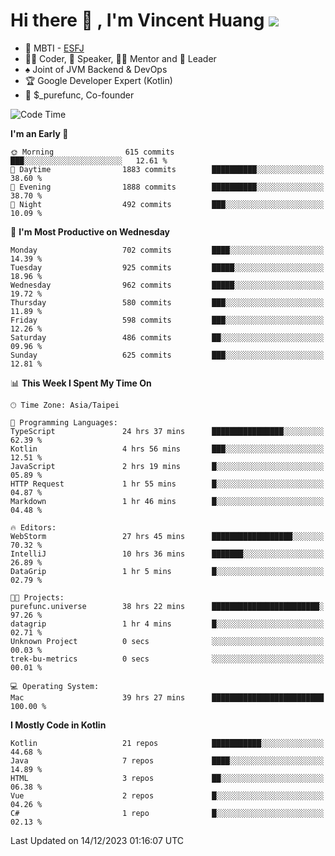 # Hi there 👋 , I'm Vincent Huang ![](https://komarev.com/ghpvc/?username=Jian-Min-Huang)
- 👀 MBTI - [ESFJ](https://www.16personalities.com/esfj-personality)
- 👨‍💻 Coder, 🎤 Speaker, 👨‍🏫 Mentor and 🚀 Leader
- ♠️ Joint of JVM Backend & DevOps
- 🏆 Google Developer Expert (Kotlin)
- 💼 $_purefunc, Co-founder

<!--START_SECTION:waka-->
![Code Time](http://img.shields.io/badge/Code%20Time-3%2C066%20hrs%209%20mins-blue)

**I'm an Early 🐤** 

```text
🌞 Morning                615 commits         ███░░░░░░░░░░░░░░░░░░░░░░   12.61 % 
🌆 Daytime                1883 commits        ██████████░░░░░░░░░░░░░░░   38.60 % 
🌃 Evening                1888 commits        ██████████░░░░░░░░░░░░░░░   38.70 % 
🌙 Night                  492 commits         ███░░░░░░░░░░░░░░░░░░░░░░   10.09 % 
```
📅 **I'm Most Productive on Wednesday** 

```text
Monday                   702 commits         ████░░░░░░░░░░░░░░░░░░░░░   14.39 % 
Tuesday                  925 commits         █████░░░░░░░░░░░░░░░░░░░░   18.96 % 
Wednesday                962 commits         █████░░░░░░░░░░░░░░░░░░░░   19.72 % 
Thursday                 580 commits         ███░░░░░░░░░░░░░░░░░░░░░░   11.89 % 
Friday                   598 commits         ███░░░░░░░░░░░░░░░░░░░░░░   12.26 % 
Saturday                 486 commits         ██░░░░░░░░░░░░░░░░░░░░░░░   09.96 % 
Sunday                   625 commits         ███░░░░░░░░░░░░░░░░░░░░░░   12.81 % 
```


📊 **This Week I Spent My Time On** 

```text
🕑︎ Time Zone: Asia/Taipei

💬 Programming Languages: 
TypeScript               24 hrs 37 mins      ████████████████░░░░░░░░░   62.39 % 
Kotlin                   4 hrs 56 mins       ███░░░░░░░░░░░░░░░░░░░░░░   12.51 % 
JavaScript               2 hrs 19 mins       █░░░░░░░░░░░░░░░░░░░░░░░░   05.89 % 
HTTP Request             1 hr 55 mins        █░░░░░░░░░░░░░░░░░░░░░░░░   04.87 % 
Markdown                 1 hr 46 mins        █░░░░░░░░░░░░░░░░░░░░░░░░   04.48 % 

🔥 Editors: 
WebStorm                 27 hrs 45 mins      ██████████████████░░░░░░░   70.32 % 
IntelliJ                 10 hrs 36 mins      ███████░░░░░░░░░░░░░░░░░░   26.89 % 
DataGrip                 1 hr 5 mins         █░░░░░░░░░░░░░░░░░░░░░░░░   02.79 % 

🐱‍💻 Projects: 
purefunc.universe        38 hrs 22 mins      ████████████████████████░   97.26 % 
datagrip                 1 hr 4 mins         █░░░░░░░░░░░░░░░░░░░░░░░░   02.71 % 
Unknown Project          0 secs              ░░░░░░░░░░░░░░░░░░░░░░░░░   00.03 % 
trek-bu-metrics          0 secs              ░░░░░░░░░░░░░░░░░░░░░░░░░   00.01 % 

💻 Operating System: 
Mac                      39 hrs 27 mins      █████████████████████████   100.00 % 
```

**I Mostly Code in Kotlin** 

```text
Kotlin                   21 repos            ███████████░░░░░░░░░░░░░░   44.68 % 
Java                     7 repos             ████░░░░░░░░░░░░░░░░░░░░░   14.89 % 
HTML                     3 repos             ██░░░░░░░░░░░░░░░░░░░░░░░   06.38 % 
Vue                      2 repos             █░░░░░░░░░░░░░░░░░░░░░░░░   04.26 % 
C#                       1 repo              █░░░░░░░░░░░░░░░░░░░░░░░░   02.13 % 
```




 Last Updated on 14/12/2023 01:16:07 UTC
<!--END_SECTION:waka-->
